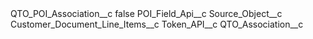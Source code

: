 <?xml version="1.0" encoding="UTF-8"?>
<CustomMetadata xmlns="http://soap.sforce.com/2006/04/metadata" xmlns:xsi="http://www.w3.org/2001/XMLSchema-instance" xmlns:xsd="http://www.w3.org/2001/XMLSchema">
    <label>QTO_POI_Association__c</label>
    <protected>false</protected>
    <values>
        <field>POI_Field_Api__c</field>
        <value xsi:nil="true"/>
    </values>
    <values>
        <field>Source_Object__c</field>
        <value xsi:type="xsd:string">Customer_Document_Line_Items__c</value>
    </values>
    <values>
        <field>Token_API__c</field>
        <value xsi:type="xsd:string">QTO_Association__c</value>
    </values>
</CustomMetadata>
